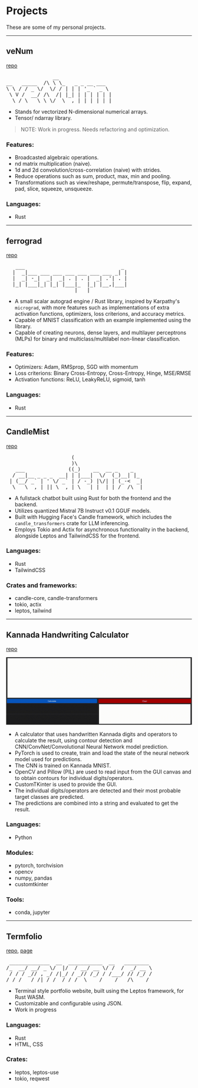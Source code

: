 # Projects

These are some of my personal projects.

---

## veNum

[repo](https://github.com/shettysach/veNum)

<pre class="ascii">
               __
__   _____  /\ \ \_   _ _ __ ___
\ \ / / _ \/  \/ / | | | '_ ` _ \
 \ V /  __/ /\  /| |_| | | | | | |
  \_/ \___\_\ \/  \__,_|_| |_| |_|
</pre>

- Stands for vectorized N-dimensional numerical arrays.
- Tensor/ ndarray library.
> NOTE: Work in progress. Needs refactoring and optimization.

### Features:

- Broadcasted algebraic operations.
- nd matrix multiplication (naive).
- 1d and 2d convolution/cross-correlation (naive) with strides.
- Reduce operations such as sum, product, max, min and pooling.
- Transformations such as view/reshape, permute/transpose, flip, expand, pad, slice, squeeze, unsqueeze.

### Languages:

- Rust

---

## ferrograd

[repo](https://github.com/shettysach/ferrograd)

<pre class="ascii">
   ___                               _
  |  _|___ ___ ___ ___ ___ ___ ___ _| |
  |  _| -_|  _|  _| . | . |  _| .'| . |
  |_| |___|_| |_| |___|_  |_| |__,|___|
                      |___|
</pre>

- A small scalar autograd engine / Rust library, inspired by Karpathy's `micrograd`, with more features such as implementations of extra activation functions, optimizers, loss criterions, and accuracy metrics.
- Capable of MNIST classification with an example implemented using the library.
- Capable of creating neurons, dense layers, and multilayer perceptrons (MLPs) for binary and multiclass/multilabel non-linear classification.

### Features:

- Optimizers:
  Adam, RMSprop, SGD with momentum
- Loss criterions:
  Binary Cross-Entropy, Cross-Entropy, Hinge, MSE/RMSE
- Activation functions:
  ReLU, LeakyReLU, sigmoid, tanh

### Languages:

- Rust

---

## CandleMist

[repo](https://github.com/shettysach/CandleMist)

<pre class="ascii">
                     (
                     )\
   ___              ((_)    __  __ _    _
  / __|__ _ _ _  __| | |___|  \/  (_)__| |_
 | (__/ _` | ' \/ _` | / -_) |\/| | (_-<  _|
  \___\__,_|_||_\__,_|_\___|_|  |_|_/__/\__|
</pre>

- A fullstack chatbot built using Rust for both the frontend and the backend.
- Utilizes quantized Mistral 7B Instruct v0.1 GGUF models.
- Built with Hugging Face's Candle framework, which includes the `candle_transformers` crate for LLM inferencing.
- Employs Tokio and Actix for asynchronous functionality in the backend, alongside Leptos and TailwindCSS for the frontend.

### Languages:

- Rust
- TailwindCSS

### Crates and frameworks:

- candle-core, candle-transformers
- tokio, actix
- leptos, tailwind

---

## Kannada Handwriting Calculator

[repo](https://github.com/shettysach/Kannada-Handwriting-Calculator)

![demo](https://raw.githubusercontent.com/shettysach/Kannada-Handwriting-Calculator/refs/heads/main/assets/Demo.gif)

- A calculator that uses handwritten Kannada digits and operators to calculate the result, using contour detection and CNN/ConvNet/Convolutional Neural Network model prediction.
- PyTorch is used to create, train and load the state of the neural network model used for predictions.
- The CNN is trained on Kannada MNIST.
- OpenCV and Pillow (PIL) are used to read input from the GUI canvas and to obtain contours for individual digits/operators.
- CustomTKinter is used to provide the GUI.
- The individual digits/operators are detected and their most probable target classes are predicted.
- The predictions are combined into a string and evaluated to get the result.

### Languages:

- Python

### Modules:

- pytorch, torchvision
- opencv
- numpy, pandas
- customtkinter

### Tools:

- conda, jupyter

---

## Termfolio

[repo](https://github.com/shettysach/Termfolio),
[page](https://shettysach.github.io/Termfolio)

<pre class="ascii">
 _____________  __  ___________  __   ________
/_  __/ __/ _ \/  |/  / __/ __ \/ /  /  _/ __ \
 / / / _// , _/ /|_/ / _// /_/ / /___/ // /_/ /
/_/ /___/_/|_/_/  /_/_/  \____/____/___/\____/
</pre>

- Terminal style portfolio website, built using the Leptos framework, for Rust WASM.
- Customizable and configurable using JSON.
- Work in progress

### Languages:

- Rust
- HTML, CSS

### Crates:

- leptos, leptos-use
- tokio, reqwest
